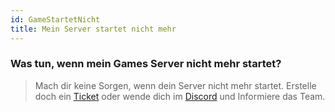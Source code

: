 ```yaml
---
id: GameStartetNicht
title: Mein Server startet nicht mehr
---
```



### Was tun, wenn mein Games Server nicht mehr startet?

> Mach dir keine Sorgen, wenn dein Server nicht mehr startet. Erstelle doch ein [Ticket] oder wende dich im [Discord] und Informiere das Team.


[Discord]:https://discord.com/invite/w8Syn43
[Ticket]:https://www.puh.hosting/cp/ticket/createfall